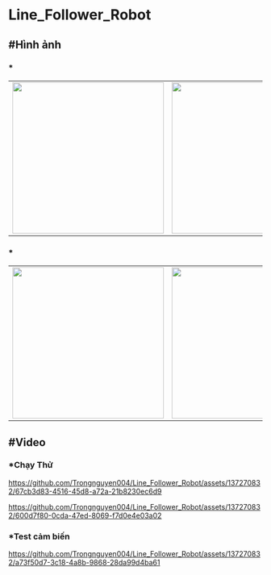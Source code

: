# Line_Follower_Robot
## #Hình ảnh
### *
<p align="center">
  <table>
      <td>
        <img src="https://github.com/Trongnguyen004/Line_Follower_Robot/assets/137270832/636a8158-ef70-4ea3-ab32-5f134e529e24" width="300">
      </td>
      <td>
        <img src="https://github.com/Trongnguyen004/Line_Follower_Robot/assets/137270832/5bda47f6-b95c-4b3c-8606-9612b6f7ee98" width="300">
      </td>
    
  </table>
</p>

### *
<p align="center">
  <table>
    <tr>
      <td>
        <img src="https://github.com/Trongnguyen004/Line_Follower_Robot/assets/137270832/ba0740fd-513c-4a2f-a0d6-2e8b6d2b3a41" width="300">
      </td>
      <td>
        <img src="https://github.com/Trongnguyen004/Line_Follower_Robot/assets/137270832/5ab86eb6-c283-4017-9f78-97715a68e9a8" width="300">
      </td>  
    </tr>
  </table>
</p>

## #Video
### *Chạy Thử
https://github.com/Trongnguyen004/Line_Follower_Robot/assets/137270832/67cb3d83-4516-45d8-a72a-21b8230ec6d9

https://github.com/Trongnguyen004/Line_Follower_Robot/assets/137270832/600d7f80-0cda-47ed-8069-f7d0e4e03a02

### *Test cảm biến
https://github.com/Trongnguyen004/Line_Follower_Robot/assets/137270832/a73f50d7-3c18-4a8b-9868-28da99d4ba61

